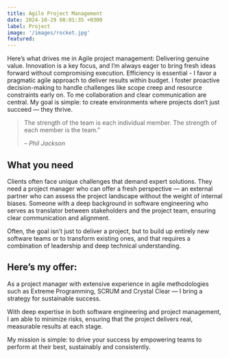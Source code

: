 ```yaml
---
title: Agile Project Management
date: 2024-10-29 08:01:35 +0300
label: Project
image: '/images/rocket.jpg'
featured:
---
```


Here’s what drives me in Agile project management: Delivering genuine value. Innovation is a key focus, and I’m always eager to bring fresh ideas forward without compromising execution. Efficiency is essential - I favor a pragmatic agile approach to deliver results within budget. I foster proactive decision-making to handle challenges like scope creep and resource constraints early on. To me collaboration and clear communication are central. My goal is simple: to create environments where projects don’t just succeed — they thrive.

> The strength of the team is each individual member. The strength of each member is the team.”
> 
> <cite>– Phil Jackson</cite>


<!--div class="gallery-box">
  <div class="gallery">
    <img src="/images/project-example-2.jpg" loading="lazy" alt="Project">
    <img src="/images/project-example-3.jpg" loading="lazy" alt="Project">
    <img src="/images/project-example-4.jpg" loading="lazy" alt="Project">
  </div>
  <em>Gallery / <a href="https://unsplash.com/" target="_blank">Unsplash</a></em>
</div-->
## What you need

Clients often face unique challenges that demand expert solutions. They need a project manager who can offer a fresh perspective — an external partner who can assess the project landscape without the weight of internal biases. Someone with a deep background in software engineering who serves as translator between stakeholders and the project team, ensuring clear communication and alignment.

Often, the goal isn’t just to deliver a project, but to build up entirely new software teams or to transform existing ones, and that requires a combination of leadership and deep technical understanding.

## Here’s my offer:

As a project manager with extensive experience in agile methodologies such as Extreme Programming, SCRUM and Crystal Clear — I bring a strategy for sustainable success. 

With deep expertise in both software engineering and project management, I am able to minimize risks, ensuring that the project delivers real, measurable results at each stage.

My mission is simple: to drive your success by empowering teams to perform at their best, sustainably and consistently.